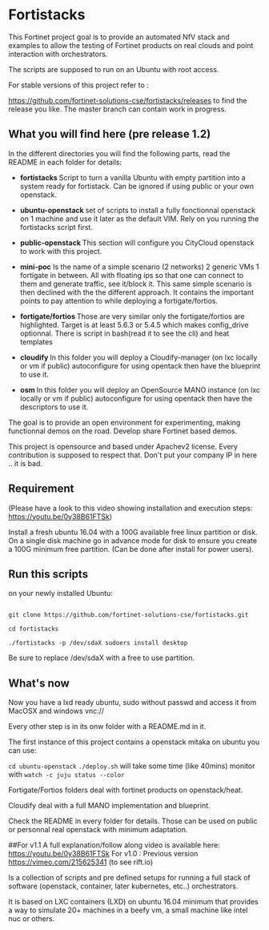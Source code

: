 # Fortistacks #

This Fortinet project goal is to provide an automated NfV stack and examples to allow the testing of Fortinet products on real clouds and point interaction with orchestrators.

The scripts are supposed to run on an Ubuntu with root access. 

For stable versions of this project refer to :

https://github.com/fortinet-solutions-cse/fortistacks/releases to find
the release you like. The master branch can contain work in progress.

## What you will find here (pre release 1.2)

In the different directories you will find the following parts, read the README in each folder for details:
- <b>fortistacks </b> Script to turn a vanilla Ubuntu with empty partition into a system ready for fortistack. Can be ignored if using public or your own openstack.

- <b>ubuntu-openstack </b> set of scripts to install a fully fonctionnal openstack on 1 machine and use it later as the default VIM. Rely on you running the fortistacks script first. 

- <b>public-openstack </b> This section will configure you CityCloud openstack to work with this project. 

- <b>mini-poc</b> Is the name of a simple scenario (2 networks) 2 generic VMs 1 fortigate in between. All with floating ips so that one can connect to them and generate traffic, see it/block it. This same simple scenario is then declined with the the different approach. It contains the important points to pay attention to while deploying a fortigate/fortios.

- <b>fortigate/fortios </b> Those are very similar only the fortigate/fortios are highlighted. Target is at least 5.6.3 or 5.4.5 which makes config_drive optionnal. There is script in bash(read it to see the cli) and heat templates

- <b>cloudify </b> In this folder you will deploy a Cloudify-manager (on lxc locally or vm if public) autoconfigure for using opentack then have the blueprint to use it.
 
- <b>osm </b> In this folder you will deploy an OpenSource MANO instance (on lxc locally or vm if public) autoconfigure for using opentack then have the descriptors to use it.
 


The goal is to provide an open environment for experimenting, making
functionnal demos on the road. Develop share Fortinet based demos.

This project is opensource and based under Apachev2 license. Every
contribution is supposed to respect that. Don't put your company IP in
here .. it is bad.

## Requirement ##

(Please have a look to this video showing installation and execution steps:  https://youtu.be/0y38B61FTSk)

Install a fresh ubuntu 16.04 with a 100G available free linux
partition or disk.
On a single disk machine go in advance mode for disk to ensure
you create a 100G minimum free partition. (Can be done after install
for power users).

## Run this scripts ##

on your newly installed Ubuntu:
```shell

git clone https://github.com/fortinet-solutions-cse/fortistacks.git

cd fortistacks

./fortistacks -p /dev/sdaX sudoers install desktop
```

Be sure to replace /dev/sdaX with a free to use partition.

## What's now ##

Now you have a lxd ready ubuntu, sudo without passwd and access it
from MacOSX and windows vnc://<IP of fortistacksxs>


Every other step is in its onw folder with a README.md in it.

The first instance of this project contains a openstack mitaka on
ubuntu you can use:

`cd ubuntu-openstack`
`./deploy.sh`
will take some time (like 40mins) monitor with
`watch -c juju status --color`

Fortigate/Fortios folders deal with fortinet products on openstack/heat.

Cloudify deal with a full MANO implementation and blueprint.

Check the README in every folder for details. Those can be used on public or personnal real openstack with minimum adaptation.

##For v1.1
A full explanation/follow along video is available here: https://youtu.be/0y38B61FTSk
For v1.0 :
Previous version https://vimeo.com/215625341 (to see rift.io)

Is a collection of scripts and pre defined setups for running a full
stack of software (openstack, container, later kubernetes, etc..)
orchestrators.

It is based on LXC containers (LXD) on ubuntu 16.04 minimum that
provides a way to simulate 20+ machines in a beefy vm, a small machine
like intel nuc or others.
